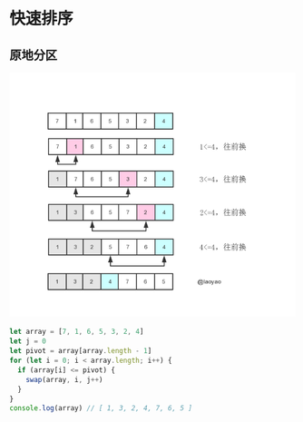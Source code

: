 # 快速排序

## 原地分区

![in-place原地分区](./in-place.png)

```js
let array = [7, 1, 6, 5, 3, 2, 4]
let j = 0
let pivot = array[array.length - 1]
for (let i = 0; i < array.length; i++) {
  if (array[i] <= pivot) {
    swap(array, i, j++)
  }
}
console.log(array) // [ 1, 3, 2, 4, 7, 6, 5 ]
```
